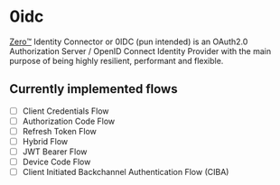 # 0idc

[Zero™️](//zero-identity.github.io) Identity Connector or 0IDC (pun intended) is an OAuth2.0 Authorization Server / OpenID Connect Identity Provider with the main purpose of being highly resilient, performant and flexible.

## Currently implemented flows

- [ ] Client Credentials Flow
- [ ] Authorization Code Flow
- [ ] Refresh Token Flow
- [ ] Hybrid Flow
- [ ] JWT Bearer Flow
- [ ] Device Code Flow
- [ ] Client Initiated Backchannel Authentication Flow (CIBA)
